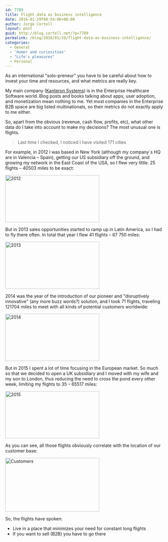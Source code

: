 ```yaml
---
id: 7789
title: Flight data as business intelligence
date: 2016-01-29T08:54:06+00:00
author: Jorge Cortell
layout: post
guid: http://blog.cortell.net/?p=7789
permalink: /blog/2016/01/29/flight-data-as-business-intelligence/
categories:
  - General
  - 'Humor and curiosities'
  - "Life's pleasures"
  - Personal
---
```

As an international "solo-preneur" you have to be careful about how to invest your time and resources, and what metrics are really key.

My main company (<a href="http://blog.kanteron.com" target="_blank">Kanteron Systems</a>) is in the Enterprise Healthcare Software world. Blog posts and books talking about apps, user adoption, and monetization mean nothing to me. Yet most companies in the Enterprise B2B space are big listed multinationals, so their metrics do not exactly apply to me either.

So, apart from the obvious (revenue, cash flow, profits, etc), what other data do I take into account to make my decisions? The most unusual one is flights.

> Last time I checked, I noticed I have visited 171 cities

For example, in 2012 I was based in New York (although my company`s HQ are in Valencia – Spain), getting our US subsidiary off the ground, and growing my network in the East Coast of the USA, so I flew very little. 25 flights – 40503 miles to be exact:

<img class="size-medium wp-image-7793 aligncenter" src="http://blog.cortell.net/wp-content/uploads/2016/01/2012-300x150.gif" alt="2012" width="300" height="150" />

But in 2013 sales opportunities started to ramp up in Latin America, so I had to fly there often. In total that year I flew 41 flights – 67 750 miles:

<img class="size-medium wp-image-7792 aligncenter" src="http://blog.cortell.net/wp-content/uploads/2016/01/2013-300x150.gif" alt="2013" width="300" height="150" />

2014 was the year of the introduction of our pioneer and "disruptively innovative" (any more buzz words?) solution, and I took 71 flights, traveling 121704 miles to meet with all kinds of potential customers worldwide:

<img class="size-medium wp-image-7791 aligncenter" src="http://blog.cortell.net/wp-content/uploads/2016/01/2014-300x150.gif" alt="2014" width="300" height="150" />

But in 2015 I spent a lot of time focusing in the European market. So much so that we decided to open a UK subsidiary and I moved with my wife and my son to London, thus reducing the need to cross the pond every other week, limiting my flights to 35 – 65517 miles:

<img class="size-medium wp-image-7790 aligncenter" src="http://blog.cortell.net/wp-content/uploads/2016/01/2015-300x150.gif" alt="2015" width="300" height="150" />

As you can see, all those flights obviously correlate with the location of our customer base:

<img class="size-medium wp-image-7794 aligncenter" src="http://blog.cortell.net/wp-content/uploads/2016/01/Customers-300x171.jpg" alt="Customers" width="300" height="171" srcset="http://blog.cortell.net/wp-content/uploads/2016/01/Customers-300x171.jpg 300w, http://blog.cortell.net/wp-content/uploads/2016/01/Customers-768x437.jpg 768w, http://blog.cortell.net/wp-content/uploads/2016/01/Customers-1024x582.jpg 1024w, http://blog.cortell.net/wp-content/uploads/2016/01/Customers.jpg 1396w" sizes="(max-width: 300px) 100vw, 300px" />

So, the flights have spoken:

  * Live in a place that minimizes your need for constant long flights
  * If you want to sell (B2B) you have to go there